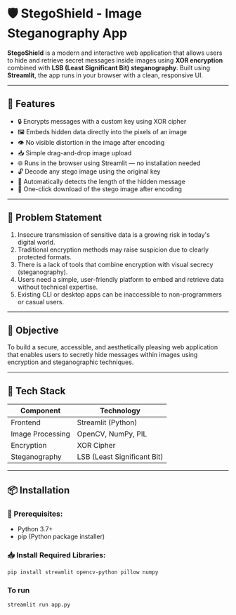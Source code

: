 # 🛡️ StegoShield - Image Steganography App

**StegoShield** is a modern and interactive web application that allows users to hide and retrieve secret messages inside images using **XOR encryption** combined with **LSB (Least Significant Bit) steganography**. Built using **Streamlit**, the app runs in your browser with a clean, responsive UI.

---

## 🚀 Features

- 🔒 Encrypts messages with a custom key using XOR cipher
- 🖼️ Embeds hidden data directly into the pixels of an image
- 👁️ No visible distortion in the image after encoding
- 📥 Simple drag-and-drop image upload
- 🌐 Runs in the browser using Streamlit — no installation needed
- 🔓 Decode any stego image using the original key
- 🧠 Automatically detects the length of the hidden message
- 💾 One-click download of the stego image after encoding

---

## 🎯 Problem Statement

1. Insecure transmission of sensitive data is a growing risk in today's digital world.
2. Traditional encryption methods may raise suspicion due to clearly protected formats.
3. There is a lack of tools that combine encryption with visual secrecy (steganography).
4. Users need a simple, user-friendly platform to embed and retrieve data without technical expertise.
5. Existing CLI or desktop apps can be inaccessible to non-programmers or casual users.

---

## 📌 Objective

To build a secure, accessible, and aesthetically pleasing web application that enables users to secretly hide messages within images using encryption and steganographic techniques.

---

## 🧰 Tech Stack

| Component    | Technology      |
|--------------|-----------------|
| Frontend     | Streamlit (Python) |
| Image Processing | OpenCV, NumPy, PIL |
| Encryption   | XOR Cipher       |
| Steganography | LSB (Least Significant Bit) |

---

## 📦 Installation

### 🔧 Prerequisites:
- Python 3.7+
- pip (Python package installer)

### 📥 Install Required Libraries:

```bash
pip install streamlit opencv-python pillow numpy
```

### To run
```bash
streamlit run app.py
